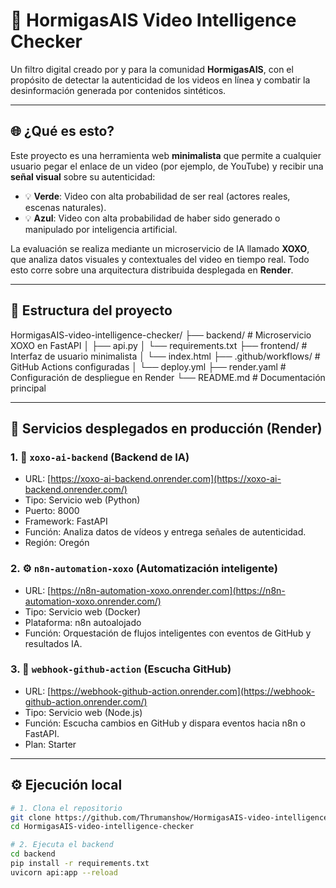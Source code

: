 # 🧠 HormigasAIS Video Intelligence Checker

Un filtro digital creado por y para la comunidad **HormigasAIS**, con el propósito de detectar la autenticidad de los videos en línea y combatir la desinformación generada por contenidos sintéticos.

---

## 🌐 ¿Qué es esto?

Este proyecto es una herramienta web **minimalista** que permite a cualquier usuario pegar el enlace de un video (por ejemplo, de YouTube) y recibir una **señal visual** sobre su autenticidad:

- 💡 **Verde**: Video con alta probabilidad de ser real (actores reales, escenas naturales).
- 💡 **Azul**: Video con alta probabilidad de haber sido generado o manipulado por inteligencia artificial.

La evaluación se realiza mediante un microservicio de IA llamado **XOXO**, que analiza datos visuales y contextuales del video en tiempo real. Todo esto corre sobre una arquitectura distribuida desplegada en **Render**.

---

## 🧱 Estructura del proyecto
HormigasAIS-video-intelligence-checker/ 
├── backend/ # Microservicio XOXO en FastAPI │
├── api.py │ 
└── requirements.txt 
├── frontend/ # Interfaz de usuario minimalista │ 
└── index.html 
├── .github/workflows/ # GitHub Actions configuradas │ 
└── deploy.yml 
├── render.yaml # Configuración de despliegue en Render 
└── README.md # Documentación principal

---

## 🚀 Servicios desplegados en producción (Render)

### 1. 🧠 `xoxo-ai-backend` (Backend de IA)

- URL: [https://xoxo-ai-backend.onrender.com](https://xoxo-ai-backend.onrender.com/)
- Tipo: Servicio web (Python)
- Puerto: 8000
- Framework: FastAPI
- Función: Analiza datos de vídeos y entrega señales de autenticidad.
- Región: Oregón

### 2. ⚙️ `n8n-automation-xoxo` (Automatización inteligente)

- URL: [https://n8n-automation-xoxo.onrender.com](https://n8n-automation-xoxo.onrender.com/)
- Tipo: Servicio web (Docker)
- Plataforma: n8n autoalojado
- Función: Orquestación de flujos inteligentes con eventos de GitHub y resultados IA.

### 3. 🧩 `webhook-github-action` (Escucha GitHub)

- URL: [https://webhook-github-action.onrender.com](https://webhook-github-action.onrender.com/)
- Tipo: Servicio web (Node.js)
- Función: Escucha cambios en GitHub y dispara eventos hacia n8n o FastAPI.
- Plan: Starter

---

## ⚙️ Ejecución local

```bash
# 1. Clona el repositorio
git clone https://github.com/Thrumanshow/HormigasAIS-video-intelligence-checker.git
cd HormigasAIS-video-intelligence-checker

# 2. Ejecuta el backend
cd backend
pip install -r requirements.txt
uvicorn api:app --reload
